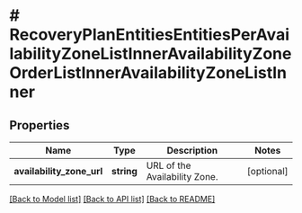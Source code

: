 # # RecoveryPlanEntitiesEntitiesPerAvailabilityZoneListInnerAvailabilityZoneOrderListInnerAvailabilityZoneListInner

## Properties

Name | Type | Description | Notes
------------ | ------------- | ------------- | -------------
**availability_zone_url** | **string** | URL of the Availability Zone. | [optional]

[[Back to Model list]](../../README.md#models) [[Back to API list]](../../README.md#endpoints) [[Back to README]](../../README.md)
